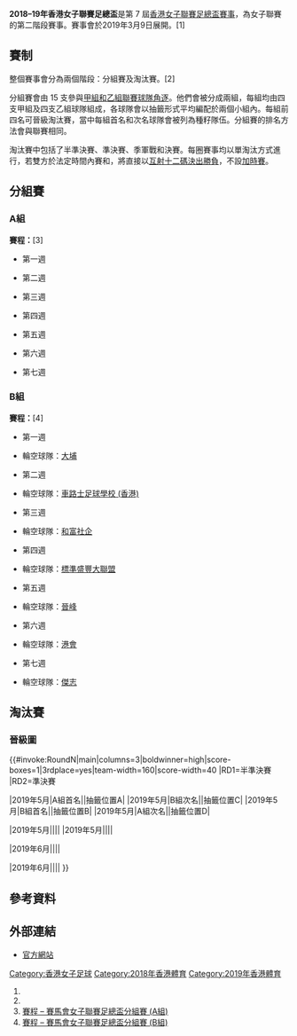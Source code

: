 **2018–19年香港女子聯賽足總盃**是第 7
屆[香港女子聯賽足總盃賽事](https://zh.wikipedia.org/wiki/香港女子聯賽足總盃 "wikilink")，為女子聯賽的第二階段賽事。賽事會於2019年3月9日展開。\[1\]

## 賽制

整個賽事會分為兩個階段：分組賽及淘汰賽。\[2\]

分組賽會由 15
支參與[甲組和](../Page/2018–19年香港女子足球甲組聯賽.md "wikilink")[乙組聯賽球隊角逐](../Page/2018–19年香港女子足球乙組聯賽.md "wikilink")。他們會被分成兩組，每組均由四支甲組及四支乙組球隊組成，各球隊會以抽籤形式平均編配於兩個小組內。每組前四名可晉級淘汰賽，當中每組首名和次名球隊會被列為種籽隊伍。分組賽的排名方法會與聯賽相同。

淘汰賽中包括了半準決賽、準決賽、季軍戰和決賽。每圈賽事均以單淘汰方式進行，若雙方於法定時間內賽和，將直接以[互射十二碼決出勝負](../Page/互射十二碼.md "wikilink")，不設[加時賽](https://zh.wikipedia.org/wiki/加時賽 "wikilink")。

## 分組賽

### A組

**賽程：**\[3\]

  - 第一週

<!-- end list -->

  - 第二週

<!-- end list -->

  - 第三週

<!-- end list -->

  - 第四週

<!-- end list -->

  - 第五週

<!-- end list -->

  - 第六週

<!-- end list -->

  - 第七週

### B組

**賽程：**\[4\]

  - 第一週

<!-- end list -->

  - 輪空球隊：[大埔](https://zh.wikipedia.org/wiki/大埔女子足球隊 "wikilink")

<!-- end list -->

  - 第二週

<!-- end list -->

  - 輪空球隊：[車路士足球學校 (香港)](../Page/車路士足球學校_\(香港\).md "wikilink")

<!-- end list -->

  - 第三週

<!-- end list -->

  - 輪空球隊：[和富社企](https://zh.wikipedia.org/wiki/和富社企足球隊 "wikilink")

<!-- end list -->

  - 第四週

<!-- end list -->

  - 輪空球隊：[標準盛豐大聯盟](https://zh.wikipedia.org/wiki/大聯盟足球學院 "wikilink")

<!-- end list -->

  - 第五週

<!-- end list -->

  - 輪空球隊：[晉峰](https://zh.wikipedia.org/wiki/晉峰足球隊 "wikilink")

<!-- end list -->

  - 第六週

<!-- end list -->

  - 輪空球隊：[港會](../Page/香港足球會.md "wikilink")

<!-- end list -->

  - 第七週

<!-- end list -->

  - 輪空球隊：[傑志](../Page/傑志女子足球隊.md "wikilink")

## 淘汰賽

### 晉級圖

{{\#invoke:RoundN|main|columns=3|boldwinner=high|score-boxes=1|3rdplace=yes|team-width=160|score-width=40
|RD1=半準決賽 |RD2=準決賽

|2019年5月|A組首名||抽籤位置A| |2019年5月|B組次名||抽籤位置C| |2019年5月|B組首名||抽籤位置B|
|2019年5月|A組次名||抽籤位置D|

|2019年5月|||| |2019年5月||||

|2019年6月||||

|2019年6月|||| }}

## 參考資料

## 外部連結

  - [官方網站](https://www.hkfa.com/ch/load_page/391)

[Category:香港女子足球](https://zh.wikipedia.org/wiki/Category:香港女子足球 "wikilink")
[Category:2018年香港體育](https://zh.wikipedia.org/wiki/Category:2018年香港體育 "wikilink")
[Category:2019年香港體育](https://zh.wikipedia.org/wiki/Category:2019年香港體育 "wikilink")

1.
2.
3.  [賽程 – 賽馬會女子聯賽足總盃分組賽
    (A組)](https://www.hkfa.com/ch/leagueyear?year=2018-2019&leagueid=1161&page=&other=2&gpage=1)
4.  [賽程 – 賽馬會女子聯賽足總盃分組賽
    (B組)](https://www.hkfa.com/ch/leagueyear?year=2018-2019&leagueid=1162&page=&other=2&gpage=1)